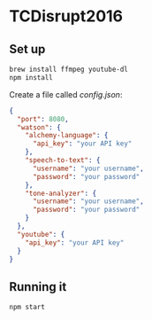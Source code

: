 # TCDisrupt2016

## Set up

```sh
brew install ffmpeg youtube-dl
npm install
```

Create a file called *config.json*:

```json
{
  "port": 8080,
  "watson": {
    "alchemy-language": {
      "api_key": "your API key"
    },
    "speech-to-text": {
      "username": "your username",
      "password": "your password"
    },
    "tone-analyzer": {
      "username": "your username",
      "password": "your password"
    }
  },
  "youtube": {
    "api_key": "your API key"
  }
}
```

## Running it

```sh
npm start
```
